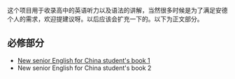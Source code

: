 <body><p>这个项目用于收录高中的英语听力以及语法的讲解，当然很多时候是为了满足安德个人的需求，欢迎提建议呀。以后应该会扩充一下的。以下为正文部分。</p>
  <h2>必修部分</h2>
<ul>
  <li><a href="https://dfghj123tyuvi.github.io/Compulsory-English/%E5%BF%85%E4%BF%AE%E4%B8%80">New senior English for China student's book 1</a></li>
  <li>New senior English for China student's book 2</li>
</body>


